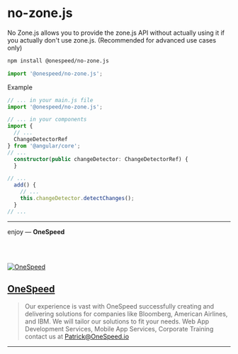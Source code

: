 # no-zone.js
No Zone.js allows you to provide the zone.js API without actually using it if you actually don't use zone.js. (Recommended for advanced use cases only)


```bash
npm install @onespeed/no-zone.js
```

```typescript
import '@onespeed/no-zone.js';
```

Example
```typescript
// ... in your main.js file
import '@onespeed/no-zone.js';

// ... in your components
import {
  // ...
  ChangeDetectorRef
} from '@angular/core';
// ...
  constructor(public changeDetector: ChangeDetectorRef) {
  }

// ...
  add() {
    // ...
    this.changeDetector.detectChanges();
  }
// ...

```


___

enjoy — **OneSpeed**

<br><br>

[![OneSpeed](https://user-images.githubusercontent.com/1016365/28739734-462f5210-73b2-11e7-92f7-2aabe05cfefa.png  "OneSpeed")](https://onespeed.io)
## [OneSpeed](https://onespeed.io)
> Our experience is vast with OneSpeed successfully creating and delivering solutions for companies like Bloomberg, American Airlines, and IBM.
> We will tailor our solutions to fit your needs. Web App Development Services, Mobile App Services, Corporate Training contact us at Patrick@OneSpeed.io

___
